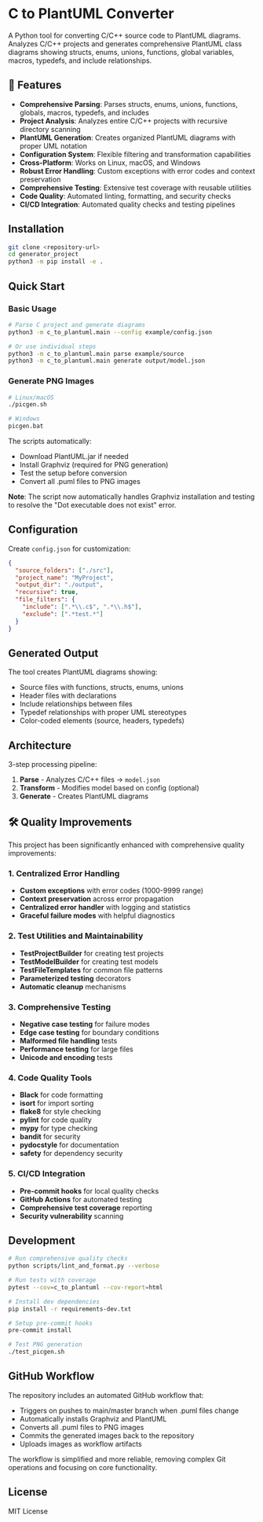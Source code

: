 # C to PlantUML Converter

A Python tool for converting C/C++ source code to PlantUML diagrams. Analyzes C/C++ projects and generates comprehensive PlantUML class diagrams showing structs, enums, unions, functions, global variables, macros, typedefs, and include relationships.

## 🚀 Features

- **Comprehensive Parsing**: Parses structs, enums, unions, functions, globals, macros, typedefs, and includes
- **Project Analysis**: Analyzes entire C/C++ projects with recursive directory scanning
- **PlantUML Generation**: Creates organized PlantUML diagrams with proper UML notation
- **Configuration System**: Flexible filtering and transformation capabilities
- **Cross-Platform**: Works on Linux, macOS, and Windows
- **Robust Error Handling**: Custom exceptions with error codes and context preservation
- **Comprehensive Testing**: Extensive test coverage with reusable utilities
- **Code Quality**: Automated linting, formatting, and security checks
- **CI/CD Integration**: Automated quality checks and testing pipelines

## Installation

```bash
git clone <repository-url>
cd generator_project
python3 -m pip install -e .
```

## Quick Start

### Basic Usage

```bash
# Parse C project and generate diagrams
python3 -m c_to_plantuml.main --config example/config.json

# Or use individual steps
python3 -m c_to_plantuml.main parse example/source
python3 -m c_to_plantuml.main generate output/model.json
```

### Generate PNG Images

```bash
# Linux/macOS
./picgen.sh

# Windows
picgen.bat
```

The scripts automatically:
- Download PlantUML.jar if needed
- Install Graphviz (required for PNG generation)
- Test the setup before conversion
- Convert all .puml files to PNG images

**Note**: The script now automatically handles Graphviz installation and testing to resolve the "Dot executable does not exist" error.

## Configuration

Create `config.json` for customization:

```json
{
  "source_folders": ["./src"],
  "project_name": "MyProject",
  "output_dir": "./output",
  "recursive": true,
  "file_filters": {
    "include": [".*\\.c$", ".*\\.h$"],
    "exclude": [".*test.*"]
  }
}
```

## Generated Output

The tool creates PlantUML diagrams showing:
- Source files with functions, structs, enums, unions
- Header files with declarations
- Include relationships between files
- Typedef relationships with proper UML stereotypes
- Color-coded elements (source, headers, typedefs)

## Architecture

3-step processing pipeline:
1. **Parse** - Analyzes C/C++ files → `model.json`
2. **Transform** - Modifies model based on config (optional)
3. **Generate** - Creates PlantUML diagrams

## 🛠️ Quality Improvements

This project has been significantly enhanced with comprehensive quality improvements:

### 1. Centralized Error Handling
- **Custom exceptions** with error codes (1000-9999 range)
- **Context preservation** across error propagation
- **Centralized error handler** with logging and statistics
- **Graceful failure modes** with helpful diagnostics

### 2. Test Utilities and Maintainability
- **TestProjectBuilder** for creating test projects
- **TestModelBuilder** for creating test models
- **TestFileTemplates** for common file patterns
- **Parameterized testing** decorators
- **Automatic cleanup** mechanisms

### 3. Comprehensive Testing
- **Negative case testing** for failure modes
- **Edge case testing** for boundary conditions
- **Malformed file handling** tests
- **Performance testing** for large files
- **Unicode and encoding** tests

### 4. Code Quality Tools
- **Black** for code formatting
- **isort** for import sorting
- **flake8** for style checking
- **pylint** for code quality
- **mypy** for type checking
- **bandit** for security
- **pydocstyle** for documentation
- **safety** for dependency security

### 5. CI/CD Integration
- **Pre-commit hooks** for local quality checks
- **GitHub Actions** for automated testing
- **Comprehensive test coverage** reporting
- **Security vulnerability** scanning

## Development

```bash
# Run comprehensive quality checks
python scripts/lint_and_format.py --verbose

# Run tests with coverage
pytest --cov=c_to_plantuml --cov-report=html

# Install dev dependencies
pip install -r requirements-dev.txt

# Setup pre-commit hooks
pre-commit install

# Test PNG generation
./test_picgen.sh
```

## GitHub Workflow

The repository includes an automated GitHub workflow that:
- Triggers on pushes to main/master branch when .puml files change
- Automatically installs Graphviz and PlantUML
- Converts all .puml files to PNG images
- Commits the generated images back to the repository
- Uploads images as workflow artifacts

The workflow is simplified and more reliable, removing complex Git operations and focusing on core functionality.

## License

MIT License 
